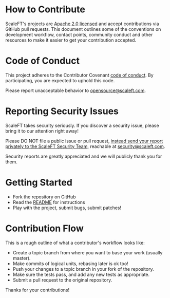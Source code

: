 # How to Contribute

ScaleFT's projects are [Apache 2.0 licensed](LICENSE) and accept contributions
via GitHub pull requests. This document outlines some of the conventions on
development workflow, contact points, community conduct and other resources
to make it easier to get your contribution accepted.

# Code of Conduct

This project adheres to the Contributor Covenant [code of conduct](CODE_OF_CONDUCT.md).
By participating, you are expected to uphold this code.

Please report unacceptable behavior to [opensource@scaleft.com](mailto:opensource@scaleft.com).

# Reporting Security Issues

ScaleFT takes security seriously. If you discover a security issue, 
please bring it to our attention right away!

Please DO NOT file a public issue or pull request,
[instead send your report privately to the ScaleFT Security Team](https://www.scaleft.com/company/security/),
reachable at [security@scaleft.com](mailto:security@scaleft.com).

Security reports are greatly appreciated and we will publicly thank you for them.

# Getting Started

- Fork the repository on GitHub
- Read the [README](README.md) for instructions
- Play with the project, submit bugs, submit patches!

# Contribution Flow

This is a rough outline of what a contributor's workflow looks like:

- Create a topic branch from where you want to base your work (usually master).
- Make commits of logical units, rebasing later is ok too!
- Push your changes to a topic branch in your fork of the repository.
- Make sure the tests pass, and add any new tests as appropriate.
- Submit a pull request to the original repository.

Thanks for your contributions!
